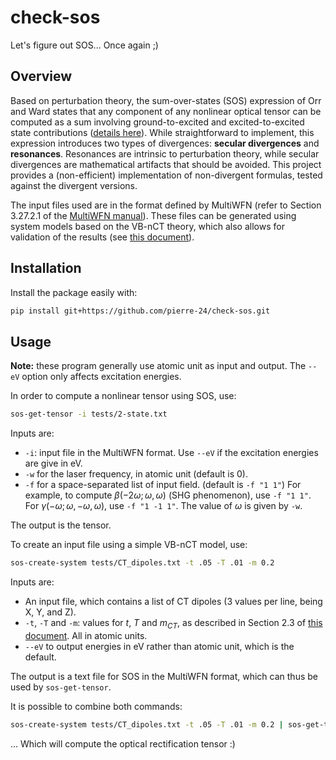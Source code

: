 # check-sos

Let's figure out SOS... Once again ;)


## Overview

Based on perturbation theory, the sum-over-states (SOS) expression of Orr and Ward states that any component of any nonlinear optical tensor can be computed as a sum involving ground-to-excited and excited-to-excited state contributions ([details here](white-papers/SOS.pdf)). 
While straightforward to implement, this expression introduces two types of divergences: **secular divergences** and **resonances**. 
Resonances are intrinsic to perturbation theory, while secular divergences are mathematical artifacts that should be avoided.
This project provides a (non-efficient) implementation of non-divergent formulas, tested against the divergent versions. 

The input files used are in the format defined by MultiWFN (refer to Section 3.27.2.1 of the [MultiWFN manual](http://sobereva.com/multiwfn/misc/Multiwfn_3.8_dev.pdf)). 
These files can be generated using system models based on the VB-nCT theory, which also allows for validation of the results (see [this document](white-papers/few-states.pdf)).

## Installation

Install the package easily with:

```bash
pip install git+https://github.com/pierre-24/check-sos.git 
```

## Usage

**Note:** these program generally use atomic unit as input and output. The `--eV` option only affects excitation energies.

In order to compute a nonlinear tensor using SOS, use:

```bash 
sos-get-tensor -i tests/2-state.txt
```

Inputs are:

+ `-i`: input file in the MultiWFN format. Use `--eV` if the excitation energies are give in eV.
+ `-w` for the laser frequency, in atomic unit (default is 0).
+ `-f` for a space-separated list of input field. (default is `-f "1 1"`) For example, to compute $\beta(-2\omega;\omega,\omega)$ (SHG phenomenon), use `-f "1 1"`. For $\gamma(-\omega;\omega,-\omega,\omega)$, use `-f "1 -1 1"`. The value of $\omega$ is given by `-w`.

The output is the tensor.

To create an input file using a simple VB-nCT model, use:

```bash
sos-create-system tests/CT_dipoles.txt -t .05 -T .01 -m 0.2
```

Inputs are:

+ An input file, which contains a list of CT dipoles (3 values per line, being X, Y, and Z).
+ `-t`, `-T` and `-m`: values for $t$, $T$ and $m_{CT}$, as described in Section 2.3 of [this document](white-papers/few-states.pdf). All in atomic units.
+ `--eV` to output energies in eV rather than atomic unit, which is the default.

The output is a text file for SOS in the MultiWFN format, which can thus be used by `sos-get-tensor`.

It is possible to combine both commands:

```bash
sos-create-system tests/CT_dipoles.txt -t .05 -T .01 -m 0.2 | sos-get-tensor -f "-1 1"
```

... Which will compute the optical rectification tensor :)
